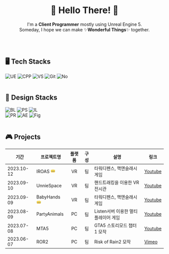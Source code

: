 <div align=center><h1>🤗 Hello There! 🤗</h1></div>
<p align="center" dir="auto">
I'm a <b>Client Programmer</b> mostly using Unreal Engine 5.<br/>  
Someday, I hope we can make ✨<b>Wonderful Things</b>✨ together.
</p>
<br/> <br/>

## 🖥 Tech Stacks
![UE](https://img.shields.io/badge/unrealengine-%23313131.svg?style=for-the-badge&logo=unrealengine&logoColor=white) ![CPP](https://img.shields.io/badge/C%2B%2B-00599C?style=for-the-badge&logo=c%2B%2B&logoColor=white) ![VS](https://img.shields.io/badge/Visual_Studio-5C2D91?style=for-the-badge&logo=visual%20studio&logoColor=white) ![Git](https://img.shields.io/badge/GitHub-100000?style=for-the-badge&logo=github&logoColor=white) ![No](https://img.shields.io/badge/Notion-000000?style=for-the-badge&logo=notion&logoColor=white) 
<br/><br/>
## 🎨 Design Stacks
![BL](https://img.shields.io/badge/blender-%23F5792A.svg?style=for-the-badge&logo=blender&logoColor=white) ![PS](https://img.shields.io/badge/Adobe%20Photoshop-31A8FF?logo=adobephotoshop&logoColor=fff&style=for-the-badge) ![IL](https://img.shields.io/badge/Adobe%20Illustrator-FF9A00?logo=adobeillustrator&logoColor=fff&style=for-the-badge)  
![PR](https://img.shields.io/badge/Adobe%20Premiere%20Pro-99F?logo=adobepremierepro&logoColor=fff&style=for-the-badge) ![AE](https://img.shields.io/badge/Adobe%20After%20Effects-99F?logo=adobeaftereffects&logoColor=fff&style=for-the-badge) ![Fig](https://img.shields.io/badge/Figma-F24E1E?style=for-the-badge&logo=figma&logoColor=white)
<br/><br/>
## 🎮 Projects
|기간|프로젝트명|플랫폼|구성|설명|링크|
|-----|-----|:-----:|:-----:|-----|-----|
|2023.10-12|IROAS [<img src="https://github.com/pranabdas/github-emoji-assets/raw/main/assets/crown.png" width="15px" />](## "메타버스 펠로우십 Meta 대표상 && 메타버스 아카데미 RAPA 협회장상")|VR|팀|타워디펜스, 핵앤슬래시 게임|[Youtube](https://www.youtube.com/watch?v=-oUKHtRRavQ)|
|2023.09-10|UnnieSpace|VR|팀|핸드트래킹을 이용한 VR 전시관|[Youtube](https://www.youtube.com/watch?v=UdpvLINYEEw)|
|2023.09-09|BabyHands [<img src="https://github.com/pranabdas/github-emoji-assets/raw/main/assets/crown.png" width="15px" />](## "메타버스 아카데미 해커톤 MidNight 3등")|VR|팀|타워디펜스, 핵앤슬래시 게임|[Youtube](https://www.youtube.com/watch?v=-oUKHtRRavQ)|PC|팀|자폐 아동을 위한 손가락 소근육 발달 프로그램|[Youtube](https://www.youtube.com/watch?v=6vEXQV1-ZtA)|
|2023.08-09|PartyAnimals|PC|팀|Listen서버 이용한 멀티플레이어 게임|[Youtube](https://www.youtube.com/watch?v=8fLJ0UgN4no)|
|2023.07-08|MTA5|PC|팀|GTA5 스토리모드 챕터 1 모작|[Youtube](https://www.youtube.com/watch?v=9ECRtKtBBx4&feature=youtu.be)|
|2023.06-07|ROR2|PC|팀|Risk of Rain2 모작|[Vimeo](https://vimeo.com/840328962)|
